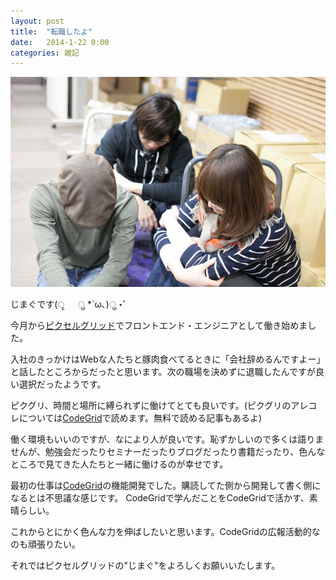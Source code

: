 ```yaml
---
layout: post
title:  "転職したよ"
date:   2014-1-22 0:00
categories: 雑記
---
```



![/img/photo/2014-1-22.jpg](/img/photo/2014-1-22.jpg)

じまぐです(ृ 　 ु *`ω､)ु ⋆゜

今月から[ピクセルグリッド](http://www.pxgrid.com/)でフロントエンド・エンジニアとして働き始めました。

入社のきっかけはWebな人たちと豚肉食べてるときに「会社辞めるんですよー」と話したところからだったと思います。次の職場を決めずに退職したんですが良い選択だったようです。

ピクグリ、時間と場所に縛られずに働けてとても良いです。(ピクグリのアレコレについては[CodeGrid](http://www.codegrid.net/)で読めます。無料で読める記事もあるよ)

働く環境もいいのですが、なにより人が良いです。恥ずかしいので多くは語りませんが、勉強会だったりセミナーだったりブログだったり書籍だったり、色んなところで見てきた人たちと一緒に働けるのが幸せです。

最初の仕事は[CodeGrid](http://www.codegrid.net/)の機能開発でした。購読してた側から開発して書く側になるとは不思議な感じです。
CodeGridで学んだことをCodeGridで活かす、素晴らしい。

これからとにかく色んな力を伸ばしたいと思います。CodeGridの広報活動的なのも頑張りたい。

それではピクセルグリッドの"じまぐ"をよろしくお願いいたします。 
